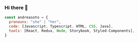 ### Hi there 👋
```javascript
const andreasoto = {
  pronouns: "she" | "her",
  code: [Javascript, Typescript, HTML, CSS, Java],
  tools: [React, Redux, Node, Storybook, Styled-Components],
}
```
<!--
**AndreaSotoDelgado/AndreaSotoDelgado** is a ✨ _special_ ✨ repository because its `README.md` (this file) appears on your GitHub profile.

Here are some ideas to get you started:

- 🔭 I’m currently working on ...
- 🌱 I’m currently learning ...
- 👯 I’m looking to collaborate on ...
- 🤔 I’m looking for help with ...
- 💬 Ask me about ...
- 📫 How to reach me: ...
- 😄 Pronouns: ...
- ⚡ Fun fact: ...
-->
